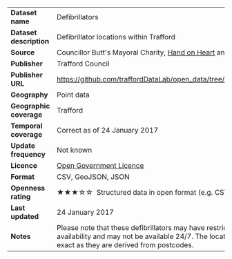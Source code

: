 <table>
<colgroup>
<col style="text-align:left;"/>
<col style="text-align:left;"/>
</colgroup>

<tbody>
<tr>
	<td style="text-align:left;"><strong>Dataset name</strong></td>
	<td style="text-align:left;">Defibrillators</td>
</tr>
<tr>
	<td style="text-align:left;"><strong>Dataset description</strong></td>
	<td style="text-align:left;">Defibrillator locations within Trafford</td>
</tr>
<tr>
	<td style="text-align:left;"><strong>Source</strong></td>
	<td style="text-align:left;">Councillor Butt's Mayoral Charity, <a href="http://www.handonheart.org/">Hand on Heart</a> and crowd sourcing</td>
</tr>
<tr>
	<td style="text-align:left;"><strong>Publisher</strong></td>
	<td style="text-align:left;">Trafford Council</td>
</tr>
<tr>
	<td style="text-align:left;"><strong>Publisher URL</strong></td>
	<td style="text-align:left;"><a href="https://github.com/traffordDataLab/open_data/tree/master/defibrillators">https://github.com/traffordDataLab/open_data/tree/master/defibrillators</a></td>
</tr>
<tr>
	<td style="text-align:left;"><strong>Geography</strong></td>
	<td style="text-align:left;">Point data</td>
</tr>
<tr>
	<td style="text-align:left;"><strong>Geographic coverage</strong></td>
	<td style="text-align:left;">Trafford</td>
</tr>
<tr>
	<td style="text-align:left;"><strong>Temporal coverage</strong></td>
	<td style="text-align:left;">Correct as of 24 January 2017</td>
</tr>
<tr>
	<td style="text-align:left;"><strong>Update frequency</strong></td>
	<td style="text-align:left;">Not known</td>
</tr>
<tr>
	<td style="text-align:left;"><strong>Licence</strong></td>
	<td style="text-align:left;"><a href="http://www.nationalarchives.gov.uk/doc/open-government-licence/version/3/">Open Government Licence</a></td>
</tr>
<tr>
	<td style="text-align:left;"><strong>Format</strong></td>
	<td style="text-align:left;">CSV, GeoJSON, JSON</td>
</tr>
<tr>
	<td style="text-align:left;"><strong>Openness rating</strong></td>
	<td style="text-align:left;">&#9733&#9733&#9733&#9734&#9734&nbsp; Structured data in open format (e.g. CSV)</td>
</tr>
<tr>
	<td style="text-align:left;"><strong>Last updated</strong></td>
	<td style="text-align:left;">24 January 2017</td>
</tr>
<tr>
	<td style="text-align:left;"><strong>Notes</strong></td>
	<td style="text-align:left;">Please note that these defibrillators may have restrictions on public availability and may not be available 24/7. The locations may not be exact as they are derived from postcodes.</td>
</tr>
</tbody>
</table>

